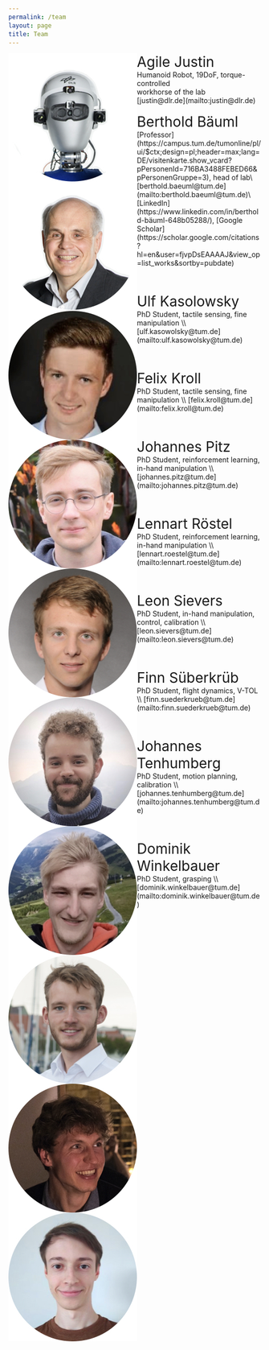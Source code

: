 ```yaml
---
permalink: /team
layout: page
title: Team
---
```



<img align="left" src="../assets/imgs/group/agile-justin.jpeg" class="group">
<div class="member-details">
    <span style="font-size:2.0em;">Agile Justin</span> <br/>
    Humanoid Robot, 19DoF, torque-controlled <br/>
    workhorse of the lab <br/>
    [justin@dlr.de](mailto:justin@dlr.de) <br/>
<div>
<br/>

<img align="left" src="../assets/imgs/group/baeuml-berthold.jpeg" class="group">
<div class="member-details">
<span style="font-size:2.0em;">Berthold Bäuml</span> <br/>
[Professor](https://campus.tum.de/tumonline/pl/ui/$ctx;design=pl;header=max;lang=DE/visitenkarte.show_vcard?pPersonenId=716BA3488FEBED66&pPersonenGruppe=3), head of lab\
[berthold.baeuml@tum.de](mailto:berthold.baeuml@tum.de)\
[LinkedIn](https://www.linkedin.com/in/berthold-bäuml-648b05288/),  [Google Scholar](https://scholar.google.com/citations?hl=en&user=fjvpDsEAAAAJ&view_op=list_works&sortby=pubdate)
</div>
<br/><br/><br/>

<img align="left" src="../assets/imgs/group/kasolowsky-ulf.jpeg" class="group">
<div class="member-details">
<span style="font-size:2.0em;">Ulf Kasolowsky</span> <br/>
PhD Student, tactile sensing, fine manipulation \\
[ulf.kasowolsky@tum.de](mailto:ulf.kasowolsky@tum.de)
</div>
<br/><br/><br/>

<img align="left" src="../assets/imgs/group/kroll-felix.jpeg" class="group">
<div class="member-details">
<span style="font-size:2.0em;">Felix Kroll</span> <br/>
PhD Student, tactile sensing, fine manipulation \\
[felix.kroll@tum.de](mailto:felix.kroll@tum.de)
</div>
<br/><br/><br/>

<img align="left" src="../assets/imgs/group/pitz-johannes.jpeg" class="group">
<div class="member-details">
<span style="font-size:2.0em;">Johannes Pitz</span> <br/>
PhD Student, reinforcement learning, in-hand manipulation \\
[johannes.pitz@tum.de](mailto:johannes.pitz@tum.de)
</div>
<br/><br/><br/>

<img align="left" src="../assets/imgs/group/roestel-lennart.jpeg" class="group">
<div class="member-details">
<span style="font-size:2.0em;">Lennart Röstel </span> <br/>
PhD Student, reinforcement learning, in-hand manipulation \\
[lennart.roestel@tum.de](mailto:lennart.roestel@tum.de)
</div>
<br/><br/><br/>

<img align="left" src="../assets/imgs/group/sievers-leon.jpeg" class="group">
<div class="member-details">
<span style="font-size:2.0em;">Leon Sievers</span> <br/>
PhD Student, in-hand manipulation, control, calibration \\
[leon.sievers@tum.de](mailto:leon.sievers@tum.de)
</div>
<br/><br/><br/>

<img align="left" src="../assets/imgs/group/suederkrueb-finn.jpeg" class="group">
<div class="member-details">
<span style="font-size:2.0em;">Finn Süberkrüb</span> <br/>
PhD Student, flight dynamics, V-TOL \\
[finn.suederkrueb@tum.de](mailto:finn.suederkrueb@tum.de)
</div>
<br/><br/><br/>

<img align="left" src="../assets/imgs/group/tenhumberg-johannes.jpeg" class="group">
<div class="member-details">
<span style="font-size:2.0em;">Johannes Tenhumberg</span> <br/>
PhD Student, motion planning, calibration \\
[johannes.tenhumberg@tum.de](mailto:johannes.tenhumberg@tum.de)
</div>
<br/><br/><br/>

<img align="left" src="../assets/imgs/group/winkelbauer-dominik.jpeg" class="group">
<div class="member-details">
<span style="font-size:2.0em;">Dominik Winkelbauer</span> <br/>
PhD Student, grasping \\
[dominik.winkelbauer@tum.de](mailto:dominik.winkelbauer@tum.de)
</div>
